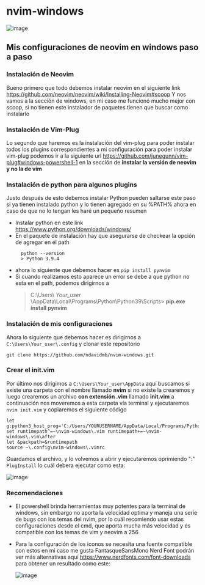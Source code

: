 # nvim-windows

![image](https://user-images.githubusercontent.com/77401753/114603667-9fb0fc80-9c5d-11eb-981b-2c346f7ed25e.png)

## Mis configuraciones de neovim en windows paso a paso

### Instalación de Neovim
Bueno primero que todo debemos instalar neovim en el siguiente link https://github.com/neovim/neovim/wiki/Installing-Neovim#scoop
Y nos vamos a la sección de windows, en mi caso me funcionó mucho mejor con scoop, si no tienen este instalador de paquetes tienen que
buscar como instalarlo

### Instalación de Vim-Plug
Lo segundo que haremos es la instalación del vim-plug para poder instalar todos los plugins correspondientes a mi configuración
para poder instalar vim-plug podemos ir a la siguiente url https://github.com/junegunn/vim-plug#windows-powershell-1
en la sección de **instalar la versión de neovim y no la de vim**

### Instalación de python para algunos plugins
Justo después de esto debemos instalar Python pueden saltarse este paso si ya tienen instalado python y lo tienen agregado en su %PATH%
ahora en caso de que no lo tengan les haré un pequeño resumen

  - Instalar python en este link https://www.python.org/downloads/windows/
  - En el paquete de instalación hay que asegurarse de checkear la opción de agregar en el path
      ```
        python --version
        > Python 3.9.4 
       ```
  - ahora lo siguiente que debemos hacer es
    ```pip install pynvim```
  - Si cuando realizamos esto aparece un error se debe a que python no esta en el path, podemos dirigirnos a 
    > C:\Users\ *Your_user* \AppData\Local\Programs\Python\Python39\Scripts>
    > **pip.exe install pynvim**
### Instalación de mis configuraciones
Ahora lo siguiente que debemos hacer es dirigirnos a   ```C:\Users\Your_user\.config``` y clonar este repositorio
  ```
  git clone https://github.com/ndavidmb/nvim-windows.git
  ```
### Crear el init.vim
Por último nos dirigimos a ```C:\Users\Your_user\AppData``` aquí buscamos si existe una carpeta con el nombre llamado **nvim** si no existe la crearemos
y luego crearemos un archivo **con extensión .vim** llamado **init.vim** a continuación nos moveremos a esta carpeta vía terminal y ejecutaremos ```nvim init.vim```
y copiaremos el siguiente código
```
let g:python3_host_prog='C:/Users/YOURUSERNAME/AppData/Local/Programs/Python/Python39/python.exe'
set runtimepath^=~\nvim-windows\.vim runtimepath+=~\nvim-windows\.vim\after
let &packpath=&runtimepath
source ~\.config\nvim-windows\.vimrc
```

Guardamos el archivo, y lo volvemos a abrir y ejecutaremos oprimiendo ":" ``` PlugInstall ``` lo cuál debera ejecutar como esta:

![image](https://user-images.githubusercontent.com/77401753/114602841-b014a780-9c5c-11eb-839b-f3783ded5116.png)

### Recomendaciones
- El powershell brinda herramientas muy potentes para la terminal de windows, sin embargo no aporta la velocidad optima y maneja una serie de bugs con los
  temas del nvim, por lo cuál recomiendo usar estas configuraciones desde el cmd, que aporta mucha más velocidad y es compatible con los temas de vim y neovim a 256
- Para la configuración de los iconos se necesita una fuente compatible con estos en mi caso me gusta FantasqueSansMono Nerd Font podrán ver más alternativas
  aquí https://www.nerdfonts.com/font-downloads para obtener un resultado como este:
  
  
  ![image](https://user-images.githubusercontent.com/77401753/114603409-4cd74500-9c5d-11eb-96c7-5820f5c7a73f.png)



